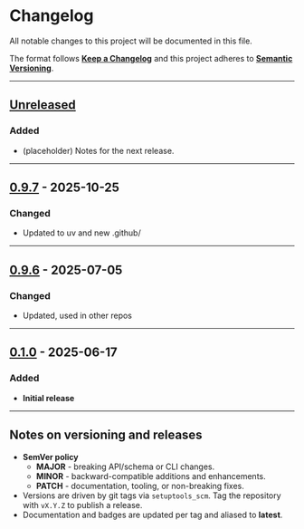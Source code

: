 # Changelog

All notable changes to this project will be documented in this file.

The format follows **[Keep a Changelog](https://keepachangelog.com/en/1.1.0/)**
and this project adheres to **[Semantic Versioning](https://semver.org/spec/v2.0.0.html)**.

---

## [Unreleased]

### Added
- (placeholder) Notes for the next release.

---

## [0.9.7] - 2025-10-25

### Changed
- Updated to uv and new .github/

---

## [0.9.6] - 2025-07-05

### Changed
- Updated, used in other repos

---

## [0.1.0] - 2025-06-17

### Added
- **Initial release** 
---

## Notes on versioning and releases

- **SemVer policy**
  - **MAJOR** - breaking API/schema or CLI changes.
  - **MINOR** - backward-compatible additions and enhancements.
  - **PATCH** - documentation, tooling, or non-breaking fixes.
- Versions are driven by git tags via `setuptools_scm`.
  Tag the repository with `vX.Y.Z` to publish a release.
- Documentation and badges are updated per tag and aliased to **latest**.

[Unreleased]: https://github.com/civic-interconnect/civic-transparency-py-sdk/compare/v0.9.7...HEAD
[0.9.7]: https://github.com/civic-interconnect/civic-transparency-py-sdk/releases/tag/v0.9.7
[0.9.6]: https://github.com/civic-interconnect/civic-transparency-py-sdk/releases/tag/v0.9.6
[0.9.5]: https://github.com/civic-interconnect/civic-transparency-py-sdk/releases/tag/v0.9.5
[0.9.1]: https://github.com/civic-interconnect/civic-transparency-py-sdk/releases/tag/v0.9.1
[0.9.0]: https://github.com/civic-interconnect/civic-transparency-py-sdk/releases/tag/v0.9.0
[0.1.0]: https://github.com/civic-interconnect/civic-transparency-py-sdk/releases/tag/v0.1.0
